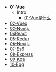 - **01-Vue**
  - Intro
    - [01-Vue是什么](/01-Vue/Intro/01-Vue是什么/README.md)
- [02-Vuex](/02-Vuex/README.md)
- [03-Nuxtjs](/03-Nuxtjs/README.md)
- [04React](/04React/README.md)
- [05-Redux](/05-Redux/README.md)
- [06-Nextjs](/06-Nextjs/README.md)
- [07-Es6](/07-Es6/README.md)
- [08-Express](/08-Express/README.md)
- [09-Koa](/09-Koa/README.md)
- [10-Egg](/10-Egg/README.md)
